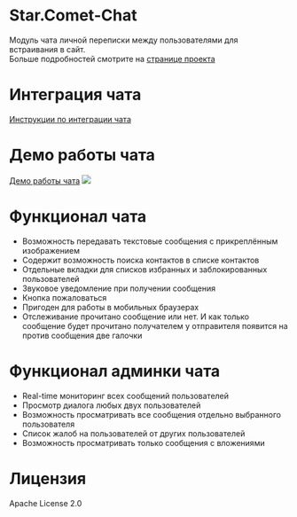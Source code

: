 <h1>Star.Comet-Chat</h1>
Модуль чата личной переписки между пользователями для встраивания в сайт. <br>
Больше подробностей смотрите на <a href="http://comet-server.ru/wiki/doku.php/comet:star-comet-chat" >странице проекта</a>
<h1>Интеграция чата</h1>
<a href="http://comet-server.ru/wiki/doku.php/comet:star-comet-chat#интеграция_чата">Инструкции по интеграции чата</a>

<h1>Демо работы чата</h1>
<a href="http://comet-server.ru/doc/CometQL/Star.Comet-Chat/backend-example/index.php">Демо работы чата</a>
<img src="http://comet-server.ru/wiki/lib/exe/fetch.php/star-comet-chat:screenshot_4_.png">

<h1>Функционал чата</h1>
<ul>
<li >Возможность передавать текстовые сообщения с прикреплённым изображением</li>
<li >Содержит возможность поиска контактов в списке контактов</li>
<li >Отдельные вкладки для списков избранных и заблокированных пользователей</li>
<li >Звуковое уведомление при получении сообщения</li>
<li >Кнопка пожаловаться</li>
<li >Пригоден для работы в мобильных браузерах</li>
<li >Отслеживание прочитано сообщение или нет. И как только сообщение будет прочитано получателем у отправителя появится на против сообщения две галочки</li>
</ul>

<h1>Функционал админки чата</h1>
<ul>
<li >Real-time мониторинг всех сообщений пользователей</li>
<li >Просмотр диалога любых двух пользователей</li>
<li >Возможность просматривать все сообщения отдельно выбранного пользователя</li>
<li >Список жалоб на пользователей от других пользователей</li>
<li >Возможность просматривать только сообщения с вложениями</li>
</ul>

<h1>Лицензия</h1>
Apache License 2.0